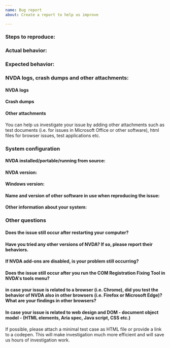 ```yaml
---
name: Bug report
about: Create a report to help us improve

---
```


<!-- Please read the text in this edit field before filling it in.
Please thoroughly read NVDA's wiki article on how to fill in this template, including how to provide the required files.
Issues may be closed if the required information is not present.
https://github.com/nvaccess/nvda/blob/master/devDocs/githubIssueTemplateExplanationAndExamples.md
Please also note that the NVDA project has a Citizen and Contributor Code of Conduct which can be found at https://github.com/nvaccess/nvda/blob/master/CODE_OF_CONDUCT.md. NV Access expects that all contributors and other community members read and abide by the rules set out in this document while participating or contributing to this project. This includes creating or commenting on issues and pull requests. 

Each of the questions and sections below start with multiple hash symbols (#). Place your answers and information on the blank line below each question.
-->

### Steps to reproduce:

### Actual behavior:
<!--
Use "Speak command keys" (NVDA+4) and speech viewer to copy and paste here. 
Use braille viewer to copy and paste here.
You may additionally include an explanation.
-->

### Expected behavior:
<!--
Use "Speak command keys" (NVDA+4) and speech viewer to copy and paste here. 
Use braille viewer to copy and paste here.
You may additionally include an explanation.
-->

### NVDA logs, crash dumps and other attachments:
#### NVDA logs
<!--
In case NVDA is freezing, crashing or you encounter errors while using NVDA, we need the NVDA log file to investigate where the issue comes from. In the NVDA settings under "general settings" you can enable debugging . Make sure you set the logging level to "debug" before reproducing your issue.
* After reproducing your issue with logging level set to "debug", press nvda key+f1 and save the log file as txt file. Then attach the log file to this issue.
* The NVDA key can be the capslock key or the insert key or both.
* Finally you can disable the logging level entirely in the NVDA general settings.
In case NVDA is crashing completely, you need to restart NVDA or NVDA is restarting itself automatically, you find the old log file in the temp folder. Press Windows key+r, type "%temp%" and find the file called nvda_old.log. Save that as .txt file and attach that file to this issue.
-->

#### Crash dumps
<!--
If NVDA is crashing completely, restarting itself automatically or another application on your system is crashing while running NVDA, then a crash dump file will be generated. Please attach the crash dump files as follows:
* NVDA crashed: Press Windows key+r, type "%temp%" and find the file called nvda_crash.dmp. Attach that file to this issue.
* Another application chrashed while NVDA is running: press Windows key+r, type "%localappdata%" and navigate to the folder called "crash dumps". If you find a .dmp file for the application that crashed inside that folder, attach that file to this issue.
-->

#### Other attachments
You can help us investigate your issue by adding other attachments such as test documents (i.e. for issues in Microsoft Office or other software), html files for browser issues, test applications etc.

### System configuration
#### NVDA installed/portable/running from source:

#### NVDA version:

#### Windows version:

#### Name and version of other software in use when reproducing the issue:

#### Other information about your system:

### Other questions
#### Does the issue still occur after restarting your computer?

#### Have you tried any other versions of NVDA? If so, please report their behaviors.

#### If NVDA add-ons are disabled, is your problem still occurring?

#### Does the issue still occur after you run the COM Registration Fixing Tool in NVDA's tools menu?

#### in case your issue is related to a browser (i.e. Chrome), did you test the behavior of NVDA also in other browsers (i.e. Firefox or Microsoft Edge)? What are your findings in other browsers?

#### In case your issue is related to web design and DOM - document object model - (HTML elements, Aria spec, Java script, CSS etc.)
If possible, please attach a minimal test case as HTML file or provide a link to a codepen. This will make investigation much more  efficient and will save us hours of investigation work.
